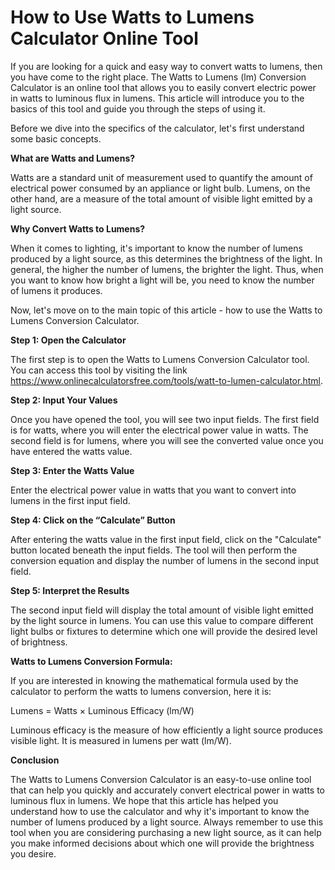 How to Use Watts to Lumens Calculator Online Tool
=================================================

If you are looking for a quick and easy way to convert watts to lumens, then you have come to the right place. The Watts to Lumens (lm) Conversion Calculator is an online tool that allows you to easily convert electric power in watts to luminous flux in lumens. This article will introduce you to the basics of this tool and guide you through the steps of using it.

Before we dive into the specifics of the calculator, let's first understand some basic concepts.

**What are Watts and Lumens?**

Watts are a standard unit of measurement used to quantify the amount of electrical power consumed by an appliance or light bulb. Lumens, on the other hand, are a measure of the total amount of visible light emitted by a light source.

**Why Convert Watts to Lumens?**

When it comes to lighting, it's important to know the number of lumens produced by a light source, as this determines the brightness of the light. In general, the higher the number of lumens, the brighter the light. Thus, when you want to know how bright a light will be, you need to know the number of lumens it produces.

Now, let's move on to the main topic of this article - how to use the Watts to Lumens Conversion Calculator.

**Step 1: Open the Calculator**

The first step is to open the Watts to Lumens Conversion Calculator tool. You can access this tool by visiting the link <https://www.onlinecalculatorsfree.com/tools/watt-to-lumen-calculator.html>.

**Step 2: Input Your Values**

Once you have opened the tool, you will see two input fields. The first field is for watts, where you will enter the electrical power value in watts. The second field is for lumens, where you will see the converted value once you have entered the watts value.

**Step 3: Enter the Watts Value**

Enter the electrical power value in watts that you want to convert into lumens in the first input field.

**Step 4: Click on the “Calculate” Button**

After entering the watts value in the first input field, click on the "Calculate" button located beneath the input fields. The tool will then perform the conversion equation and display the number of lumens in the second input field.

**Step 5: Interpret the Results**

The second input field will display the total amount of visible light emitted by the light source in lumens. You can use this value to compare different light bulbs or fixtures to determine which one will provide the desired level of brightness.

**Watts to Lumens Conversion Formula:**

If you are interested in knowing the mathematical formula used by the calculator to perform the watts to lumens conversion, here it is:

Lumens = Watts × Luminous Efficacy (lm/W)

Luminous efficacy is the measure of how efficiently a light source produces visible light. It is measured in lumens per watt (lm/W).

**Conclusion**

The Watts to Lumens Conversion Calculator is an easy-to-use online tool that can help you quickly and accurately convert electrical power in watts to luminous flux in lumens. We hope that this article has helped you understand how to use the calculator and why it's important to know the number of lumens produced by a light source. Always remember to use this tool when you are considering purchasing a new light source, as it can help you make informed decisions about which one will provide the brightness you desire.